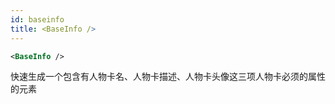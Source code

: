 ```yaml
---
id: baseinfo
title: <BaseInfo />
---
```


```xml
<BaseInfo />
```

快速生成一个包含有人物卡名、人物卡描述、人物卡头像这三项人物卡必须的属性的元素
